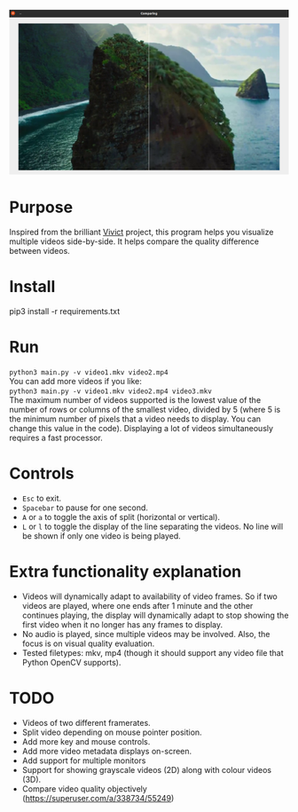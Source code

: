 ![Alt text](gallery/verticalSplit.png?raw=true "Compare videos for quality")
  
# Purpose
Inspired from the brilliant [Vivict](https://github.com/vivictorg/vivict) project, this program helps you visualize multiple videos side-by-side. It helps compare the quality difference between videos. 
  
# Install
pip3 install -r requirements.txt
  
# Run
`python3 main.py -v video1.mkv video2.mp4`    
You can add more videos if you like:  
`python3 main.py -v video1.mkv video2.mp4 video3.mkv`    
The maximum number of videos supported is the lowest value of the number of rows or columns of the smallest video, divided by 5 (where 5 is the minimum number of pixels that a video needs to display. You can change this value in the code). Displaying a lot of videos simultaneously requires a fast processor.
  
# Controls
* `Esc` to exit.
* `Spacebar` to pause for one second.
* `A` or `a` to toggle the axis of split (horizontal or vertical).
* `L` or `l` to toggle the display of the line separating the videos. No line will be shown if only one video is being played.
    
# Extra functionality explanation
* Videos will dynamically adapt to availability of video frames. So if two videos are played, where one ends after 1 minute and the other continues playing, the display will dynamically adapt to stop showing the first video when it no longer has any frames to display.
* No audio is played, since multiple videos may be involved. Also, the focus is on visual quality evaluation.
* Tested filetypes: mkv, mp4 (though it should support any video file that Python OpenCV supports).
  
# TODO
* Videos of two different framerates.
* Split video depending on mouse pointer position. 
* Add more key and mouse controls.
* Add more video metadata displays on-screen.
* Add support for multiple monitors
* Support for showing grayscale videos (2D) along with colour videos (3D).
* Compare video quality objectively (https://superuser.com/a/338734/55249)
